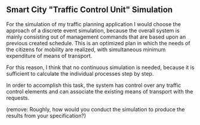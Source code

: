 ## Smart City "Traffic Control Unit" Simulation

For the simulation of my traffic planning application I would choose the approach of a discrete event simulation, because the overall system is mainly consisting out of management commands that are based upon an previous created schedule.
This is an optimized plan in which the needs of the citizens for mobility are realized, with simultaneous minimum expenditure of means of transport.

For this reason, I think that no continuous simulation is needed, because it is sufficient to calculate the individual processes step by step. 

In order to accomplish this task, the system has control over any traffic control elements and can associate the existing means of transport with the requests.



(remove: Roughly, how would you conduct the simulation to produce the results from your specification?)
